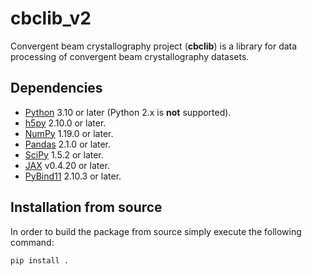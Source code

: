 # cbclib_v2
Convergent beam crystallography project (**cbclib**) is a library for
data processing of convergent beam crystallography datasets.

## Dependencies

- [Python](https://www.python.org/) 3.10 or later (Python 2.x is **not** supported).
- [h5py](https://www.h5py.org) 2.10.0 or later.
- [NumPy](https://numpy.org) 1.19.0 or later.
- [Pandas](https://pandas.pydata.org) 2.1.0 or later.
- [SciPy](https://scipy.org) 1.5.2 or later.
- [JAX](https://github.com/google/jax) v0.4.20 or later.
- [PyBind11](https://github.com/pybind/pybind11) 2.10.3 or later.

## Installation from source
In order to build the package from source simply execute the following command:

    pip install .
